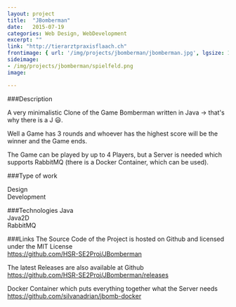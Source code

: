 ```yaml
---
layout: project
title:  "JBomberman"
date:   2015-07-19
categories: Web Design, WebDevelopment
excerpt: ""
link: "http://tierarztpraxisflaach.ch"
frontimage: { url: '/img/projects/jbomberman/jbomberman.jpg', lgsize: 12 , mdsize: 12, smsize: 12, xssize: }
sideimage:
- /img/projects/jbomberman/spielfeld.png
image:

---
```


###Description

A very minimalistic Clone of the Game Bomberman written in Java -> that's why there is a J :smiley:.

Well a Game has 3 rounds and whoever has the highest score will be the winner and the Game ends.

The Game can be played by up to 4 Players, but a Server is needed which supports RabbitMQ (there is a Docker Container, which can be used).


###Type of work

Design  
Development

###Technologies
Java  
Java2D  
RabbitMQ 

###Links
The Source Code of the Project is hosted on Github and licensed  under the MIT License   
<a target="_blank" href="https://github.com/HSR-SE2Proj/JBomberman">https://github.com/HSR-SE2Proj/JBomberman</a>
  
The latest Releases are also available at Github  
<a target="_blank" href="https://github.com/HSR-SE2Proj/JBomberman/releases">https://github.com/HSR-SE2Proj/JBomberman/releases</a>  
  
Docker Container which puts everything together what the Server needs  
<a target="_blank" href="https://github.com/silvanadrian/jbomb-docker">https://github.com/silvanadrian/jbomb-docker</a>